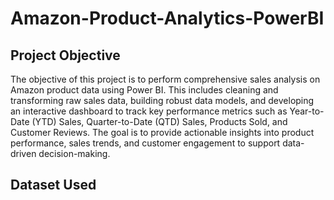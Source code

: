 # Amazon-Product-Analytics-PowerBI
## Project Objective
The objective of this project is to perform comprehensive sales analysis on Amazon product data using Power BI. This includes cleaning and transforming raw sales data, building robust data models, and developing an interactive dashboard to track key performance metrics such as Year-to-Date (YTD) Sales, Quarter-to-Date (QTD) Sales, Products Sold, and Customer Reviews. The goal is to provide actionable insights into product performance, sales trends, and customer engagement to support data-driven decision-making.

## Dataset Used

